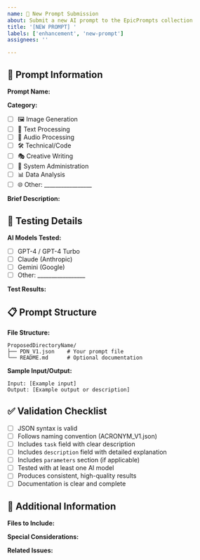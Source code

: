 ```yaml
---
name: 🚀 New Prompt Submission
about: Submit a new AI prompt to the EpicPrompts collection
title: '[NEW PROMPT] '
labels: ['enhancement', 'new-prompt']
assignees: ''

---
```


## 📝 Prompt Information

**Prompt Name:** 
<!-- e.g., "Advanced Code Reviewer" -->

**Category:**
<!-- Select one or more -->
- [ ] 🖼️ Image Generation
- [ ] 📝 Text Processing
- [ ] 🎵 Audio Processing
- [ ] 🛠️ Technical/Code
- [ ] 🎭 Creative Writing
- [ ] 🔧 System Administration
- [ ] 📊 Data Analysis
- [ ] 🌐 Other: _________________

**Brief Description:**
<!-- What does your prompt do? What problem does it solve? -->

## 🧪 Testing Details

**AI Models Tested:**
- [ ] GPT-4 / GPT-4 Turbo
- [ ] Claude (Anthropic)
- [ ] Gemini (Google)
- [ ] Other: _________________

**Test Results:**
<!-- Describe the quality and consistency of outputs -->

## 📋 Prompt Structure

**File Structure:**
```
ProposedDirectoryName/
├── PDN_V1.json    # Your prompt file
└── README.md      # Optional documentation
```

**Sample Input/Output:**
<!-- Provide an example of how to use the prompt and what output to expect -->

```
Input: [Example input]
Output: [Example output or description]
```

## ✅ Validation Checklist

- [ ] JSON syntax is valid
- [ ] Follows naming convention (ACRONYM_V1.json)
- [ ] Includes `task` field with clear description
- [ ] Includes `description` field with detailed explanation
- [ ] Includes `parameters` section (if applicable)
- [ ] Tested with at least one AI model
- [ ] Produces consistent, high-quality results
- [ ] Documentation is clear and complete

## 📎 Additional Information

**Files to Include:**
<!-- List the files you'll be adding -->

**Special Considerations:**
<!-- Any limitations, requirements, or advanced usage notes -->

**Related Issues:**
<!-- Link any related issues or discussions -->